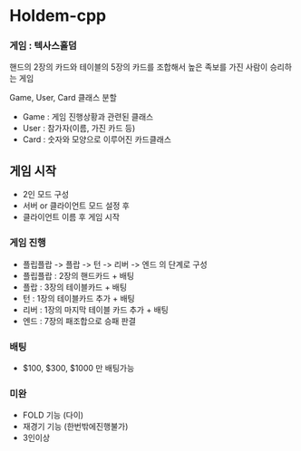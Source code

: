 # Holdem-cpp

### 게임 : 텍사스홀덤

핸드의 2장의 카드와 테이블의 5장의 카드를 조합해서 높은 족보를 가진 사람이 승리하는 게임

Game, User, Card 클래스 분할

- Game : 게임 진행상황과 관련된 클래스
- User : 참가자(이름, 가진 카드 등)
- Card : 숫자와 모양으로 이루어진 카드클래스

## 게임 시작
- 2인 모드 구성
- 서버 or 클라이언트 모드 설정 후
- 클라이언트 이름 후 게임 시작

### 게임 진행
- 플립플랍 -> 플랍 -> 턴 -> 리버 -> 엔드 의 단계로 구성
- 플립플랍 : 2장의 핸드카드 + 배팅
- 플랍 : 3장의 테이블카드 + 배팅
- 턴 : 1장의 테이블카드 추가 + 배팅
- 리버 : 1장의 마지막 테이블 카드 추가 + 배팅
- 엔드 : 7장의 패조합으로 승패 판결

### 배팅
- $100, $300, $1000 만 배팅가능

### 미완
- FOLD 기능 (다이)
- 재경기 기능 (한번밖에진행불가)
- 3인이상

